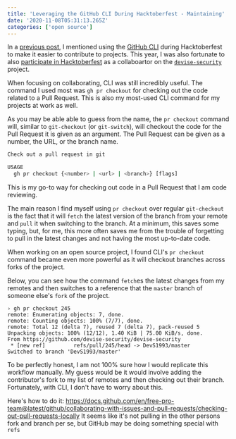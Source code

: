 ```yaml
---
title: 'Leveraging the GitHub CLI During Hacktoberfest - Maintaining'
date: '2020-11-08T05:31:13.265Z'
categories: ['open source']
---
```


In a [previous post](/2020/11/gh-cli-during-hacktoberfest), I mentioned using the [GitHub CLI](https://github.com/cli/cli) during Hacktoberfest to make it easier to contribute to projects. This year, I was also fortunate to also [participate in Hacktoberfest](https://github.com/devise-security/devise-security/issues/232) as a collaboartor on the [`devise-security`](https://github.com/devise-security/devise-security) project.

When focusing on collaborating, CLI was still incredibly useful. The command I used most was `gh pr checkout` for checking out the code related to a Pull Request. This is also my most-used CLI command for my projects at work as well.

As you may be able able to guess from the name, the `pr checkout` command will, similar to `git-checkout` (or `git-switch`), will checkout the code for the Pull Request it is given as an argument. The Pull Request can be given as a number, the URL, or the branch name.

```bash
Check out a pull request in git

USAGE
  gh pr checkout {<number> | <url> | <branch>} [flags]
```

This is my go-to way for checking out code in a Pull Request that I am code reviewing.

The main reason I find myself using `pr checkout` over regular `git-checkout` is the fact that it will `fetch` the latest version of the branch from your remote and `pull` it when switching to the branch. At a minimum, this saves some typing, but, for me, this more often saves me from the trouble of forgetting to pull in the latest changes and not having the most up-to-date code.

When working on an open source project, I found CLI's `pr checkout` command became even more powerful as it will checkout branches across forks of the project.

Below, you can see how the command `fetch`es the latest changes from my remotes and then switches to a reference that the `master` branch of someone else's `fork` of the project.

```bash{7-8}
› gh pr checkout 245
remote: Enumerating objects: 7, done.
remote: Counting objects: 100% (7/7), done.
remote: Total 12 (delta 7), reused 7 (delta 7), pack-reused 5
Unpacking objects: 100% (12/12), 1.40 KiB | 75.00 KiB/s, done.
From https://github.com/devise-security/devise-security
 * [new ref]         refs/pull/245/head -> DevS1993/master
Switched to branch 'DevS1993/master'
```

To be perfectly honest, I am not 100% sure how I would replicate this workflow manually. My guess would be it would involve adding the contributor's fork to my list of remotes and then checking out their branch. Fortunately, with CLI, I don't have to worry about this.


Here's how to do it: https://docs.github.com/en/free-pro-team@latest/github/collaborating-with-issues-and-pull-requests/checking-out-pull-requests-locally
It seems like it's not pulling in the other persons fork and branch per se, but GitHub may be doing something special with `refs`
